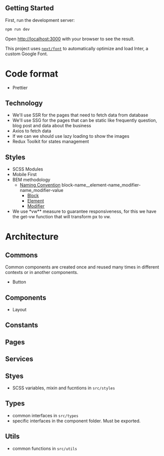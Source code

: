 ## Getting Started

First, run the development server:

```bash
npm run dev
```

Open [http://localhost:3000](http://localhost:3000) with your browser to see the result.

This project uses [`next/font`](https://nextjs.org/docs/basic-features/font-optimization) to automatically optimize and load Inter, a custom Google Font.

# Code format

- Prettier

## Technology

- We'll use SSR for the pages that need to fetch data from database
- We'll use SSG for the pages that can be static like frequently question, blog post and data about the business
- Axios to fetch data
- If we can we should use lazy loading to show the images
- Redux Toolkit for states management

## Styles

- SCSS Modules
- Mobile First
- BEM methodology
  - [Naming Convention](https://en.bem.info/methodology/naming-convention/)
    block-name\_\_element-name_modifier-name_modifier-value
    - [Block](https://en.bem.info/methodology/quick-start/#block)
    - [Element](https://en.bem.info/methodology/quick-start/#element)
    - [Modifier](https://en.bem.info/methodology/quick-start/#modifier)
- We use \*vw\*\* measure to guarantee responsiveness, for this we have the get-vw function that will transform px to vw.

# Architecture

## Commons

Common components are created once and reused many times in different contexts or in another components.

- Button

## Components

- Layout

## Constants

## Pages

## Services

## Styes

- SCSS variables, mixin and fucntions in `src/styles`

## Types

- common interfaces in `src/types`
- specific interfaces in the component folder. Must be exported.

## Utils

- common functions in `src/utils`

